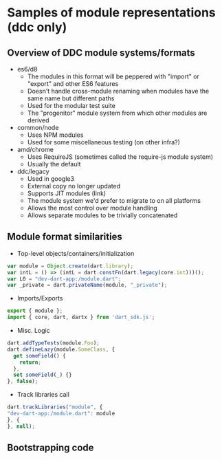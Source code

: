 # Samples of module representations (ddc only)

## Overview of DDC module systems/formats
- es6/d8
  - The modules in this format will be peppered with "import" or "export" and other ES6 features
  - Doesn't handle cross-module renaming when modules have the same name but different paths
  - Used for the modular test suite
  - The "progenitor" module system from which other modules are derived
- common/node
  - Uses NPM modules
  - Used for some miscellaneous testing (on other infra?)
- amd/chrome
  - Uses RequireJS (sometimes called the require-js module system)
  - Usually the default
- ddc/legacy
  - Used in google3
  - External copy no longer updated
  - Supports JIT modules (link)
  - The module system we'd prefer to migrate to on all platforms
  - Allows the most control over module handling
  - Allows separate modules to be trivially concatenated

## Module format similarities
- Top-level objects/containers/initialization

```js
var module = Object.create(dart.library);
var intL = () => (intL = dart.constFn(dart.legacy(core.int)))();
var L0 = "dev-dart-app:/module.dart";
var _private = dart.privateName(module, "_private");
```

- Imports/Exports

```js
export { module };
import { core, dart, dartx } from 'dart_sdk.js';
```

- Misc. Logic

```js
dart.addTypeTests(module.Foo);
dart.defineLazy(module.SomeClass, {
  get someField() {
    return;
  },
  set someField(_) {}
}, false);
```

- Track libraries call
```js
dart.trackLibraries("module", {
"dev-dart-app:/module.dart": module
}, {
}, null);
```

## Bootstrapping code
